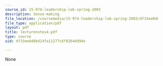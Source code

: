 ```yaml
---
course_id: 15-974-leadership-lab-spring-2003
description: Sense-making
file_location: /coursemedia/15-974-leadership-lab-spring-2003/df33ee048bd14fa11277c6f0264dd94e_lecturenotes4.pdf
file_type: application/pdf
layout: pdf
title: lecturenotes4.pdf
type: course
uid: df33ee048bd14fa11277c6f0264dd94e

---
```

None